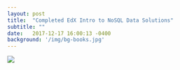 ```yaml
---
layout: post
title:  "Completed EdX Intro to NoSQL Data Solutions"
subtitle: ""
date:   2017-12-17 16:00:13 -0400
background: '/img/bg-books.jpg'
---
```


<img  class="img-fluid" src="https://s3.amazonaws.com/certificates-mddalesio/DAT221x-Intro-to-NoSQL-Data-Solutions-12152017-min.PNG" />
